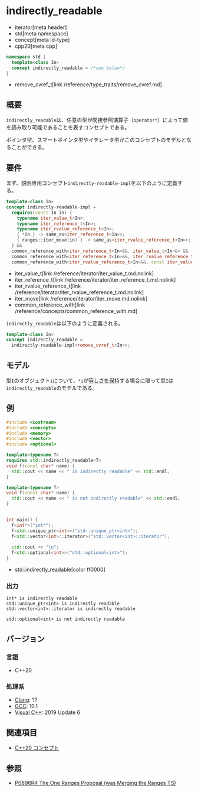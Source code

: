 # indirectly_readable
* iterator[meta header]
* std[meta namespace]
* concept[meta id-type]
* cpp20[meta cpp]

```cpp
namespace std {
  template<class In>
  concept indirectly_readable = /*see below*/
}
```
* remove_cvref_t[link /reference/type_traits/remove_cvref.md]

## 概要

`indirectly_readable`は、任意の型が間接参照演算子（`operator*`）によって値を読み取り可能であることを表すコンセプトである。

ポインタ型、スマートポインタ型やイテレータ型がこのコンセプトのモデルとなることができる。

## 要件

まず、説明専用コンセプト`indirectly-readable-impl`を以下のように定義する。

```cpp
template<class In>
concept indirectly-readable-impl =
  requires(const In in) {
    typename iter_value_t<In>;
    typename iter_reference_t<In>;
    typename iter_rvalue_reference_t<In>;
    { *in } -> same_as<iter_reference_t<In>>;
    { ranges::iter_move(in) } -> same_as<iter_rvalue_reference_t<In>>;
  } &&
  common_reference_with<iter_reference_t<In>&&, iter_value_t<In>&> &&
  common_reference_with<iter_reference_t<In>&&, iter_rvalue_reference_t<In>&&> &&
  common_reference_with<iter_rvalue_reference_t<In>&&, const iter_value_t<In>&>;
```
* iter_value_t[link /reference/iterator/iter_value_t.md.nolink]
* iter_reference_t[link /reference/iterator/iter_reference_t.md.nolink]
* iter_rvalue_reference_t[link /reference/iterator/iter_rvalue_reference_t.md.nolink]
* iter_move[link /reference/iterator/iter_move.md.nolink]
* common_reference_with[link /reference/concepts/common_reference_with.md]

`indirectly_readable`は以下のように定義される。

```cpp
template<class In>
concept indirectly_readable =
  indirectly-readable-impl<remove_cvref_t<In>>;
```

## モデル

型`I`のオブジェクト`i`について、`*i`が[等しさを保持](/reference/concepts.md)する場合に限って型`I`は`indirectly_readable`のモデルである。

## 例
```cpp example
#include <iostream>
#include <concepts>
#include <memory>
#include <vector>
#include <optional>

template<typename T>
requires std::indirectly_readable<T>
void f(const char* name) {
  std::cout << name << " is indirectly readable" << std::endl;
}

template<typename T>
void f(const char* name) {
  std::cout << name << " is not indirectly readable" << std::endl;
}


int main() {
  f<int*>("int*");
  f<std::unique_ptr<int>>("std::unique_ptr<int>");
  f<std::vector<int>::iterator>("std::vector<int>::iterator");
  
  std::cout << "\n";
  f<std::optional<int>>("std::optional<int>");
}
```
* std::indirectly_readable[color ff0000]

### 出力
```
int* is indirectly readable
std::unique_ptr<int> is indirectly readable
std::vector<int>::iterator is indirectly readable

std::optional<int> is not indirectly readable
```

## バージョン
### 言語
- C++20

### 処理系
- [Clang](/implementation.md#clang): ??
- [GCC](/implementation.md#gcc): 10.1
- [Visual C++](/implementation.md#visual_cpp): 2019 Update 6

## 関連項目

- [C++20 コンセプト](/lang/cpp20/concepts.md)

## 参照

- [P0896R4 The One Ranges Proposal (was Merging the Ranges TS)](http://www.open-std.org/jtc1/sc22/wg21/docs/papers/2018/p0896r4.pdf)